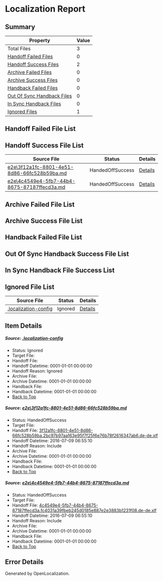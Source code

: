 # <a name='report-top'></a> Localization Report

## Summary
 Property | Value 
 -------- | ----- 
 Total Files | 3
[ Handoff Failed Files ](#handoff-failed-list)| 0
[ Handoff Success Files ](#handoff-success-list)| 2
[ Archive Failed Files ](#archive-failed-list)| 0
[ Archive Success Files ](#archive-success-list)| 0
[ Handback Failed Files ](#handback-failed-list)| 0
[ Out Of Sync Handback Files ](#outofsync-handback-success-list)| 0
[ In Sync Handback Files ](#insync-handback-success-list)| 0
[ Ignored Files ](#ignored-list)| 1

## <a name='handoff-failed-list'></a> Handoff Failed File List

## <a name='handoff-success-list'></a> Handoff Success File List
 Source File | Status | Details 
 ----------- | ------ | ------- 
 [e2e\3f12a1fc-8801-4e51-8d86-66fc528b59ba.md](https://github.com/OpenLocalizationTestOrg/oltest/blob/2d26674d879a28eec6e9ff7ee2f35e5245a4a8ad/e2e/3f12a1fc-8801-4e51-8d86-66fc528b59ba.md) | HandedOffSuccess | [Details](#cd14237486e597bcd975b0e1889ea22f699536ae1)
 [e2e\4c4549e4-5fb7-44b4-8675-87187ffecd3a.md](https://github.com/OpenLocalizationTestOrg/oltest/blob/2d26674d879a28eec6e9ff7ee2f35e5245a4a8ad/e2e/4c4549e4-5fb7-44b4-8675-87187ffecd3a.md) | HandedOffSuccess | [Details](#3ae9c7dded4ed834755dd8b9236f7007bbfd6bac2)

## <a name='archive-failed-list'></a> Archive Failed File List

## <a name='archive-success-list'></a> Archive Success File List

## <a name='handback-failed-list'></a> Handback Failed File List

## <a name='outofsync-handback-success-list'></a> Out Of Sync Handback Success File List

## <a name='insync-handback-success-list'></a> In Sync Handback File Success List

## <a name='ignored-list'></a> Ignored File List
 Source File | Status | Details 
 ----------- | ------ | ------- 
 [.localization-config](https://github.com/OpenLocalizationTestOrg/oltest/blob/2d26674d879a28eec6e9ff7ee2f35e5245a4a8ad/.localization-config) | Ignored | [Details](#3d4f252ac210baf56311d7e97dcc2db10974dbd20)

## Item Details
##### <a name='3d4f252ac210baf56311d7e97dcc2db10974dbd20'></a> Source: [.localization-config](https://github.com/OpenLocalizationTestOrg/oltest/blob/2d26674d879a28eec6e9ff7ee2f35e5245a4a8ad/.localization-config)
* Status: Ignored
* Target File: 
* Handoff File: 
* Handoff Datetime: 0001-01-01 00:00:00
* Handoff Reason: Ignored
* Archive File: 
* Archive Datetime: 0001-01-01 00:00:00
* Handback File: 
* Handback Datetime: 0001-01-01 00:00:00
* [Back to Top](#report-top)

##### <a name='cd14237486e597bcd975b0e1889ea22f699536ae1'></a> Source: [e2e\3f12a1fc-8801-4e51-8d86-66fc528b59ba.md](https://github.com/OpenLocalizationTestOrg/oltest/blob/2d26674d879a28eec6e9ff7ee2f35e5245a4a8ad/e2e/3f12a1fc-8801-4e51-8d86-66fc528b59ba.md)
* Status: HandedOffSuccess
* Target File: 
* Handoff File: [3f12a1fc-8801-4e51-8d86-66fc528b59ba.2bc97b97aa163e95f7f25f6e76b78f2616347ab6.de-de.xlf](https://github.com/OpenLocalizationTestOrg/olhandoff-e2e/blob/5b7e74d9bd6a04c99d089c52074bb08207efc527/ol-handoff/OpenLocalizationTestOrg/oltest-dede-fly/ci/ht/3f12a1fc-8801-4e51-8d86-66fc528b59ba.2bc97b97aa163e95f7f25f6e76b78f2616347ab6.de-de.xlf)
* Handoff Datetime: 2016-07-09 06:55:10
* Handoff Reason: Include
* Archive File: 
* Archive Datetime: 0001-01-01 00:00:00
* Handback File: 
* Handback Datetime: 0001-01-01 00:00:00
* [Back to Top](#report-top)

##### <a name='3ae9c7dded4ed834755dd8b9236f7007bbfd6bac2'></a> Source: [e2e\4c4549e4-5fb7-44b4-8675-87187ffecd3a.md](https://github.com/OpenLocalizationTestOrg/oltest/blob/2d26674d879a28eec6e9ff7ee2f35e5245a4a8ad/e2e/4c4549e4-5fb7-44b4-8675-87187ffecd3a.md)
* Status: HandedOffSuccess
* Target File: 
* Handoff File: [4c4549e4-5fb7-44b4-8675-87187ffecd3a.fc4031a39fbeb245d0185e887e2e3883b1231f08.de-de.xlf](https://github.com/OpenLocalizationTestOrg/olhandoff-e2e/blob/5b7e74d9bd6a04c99d089c52074bb08207efc527/ol-handoff/OpenLocalizationTestOrg/oltest-dede-fly/ci/ht/4c4549e4-5fb7-44b4-8675-87187ffecd3a.fc4031a39fbeb245d0185e887e2e3883b1231f08.de-de.xlf)
* Handoff Datetime: 2016-07-09 06:55:10
* Handoff Reason: Include
* Archive File: 
* Archive Datetime: 0001-01-01 00:00:00
* Handback File: 
* Handback Datetime: 0001-01-01 00:00:00
* [Back to Top](#report-top)


## Error Details

Generated by OpenLocalization.
